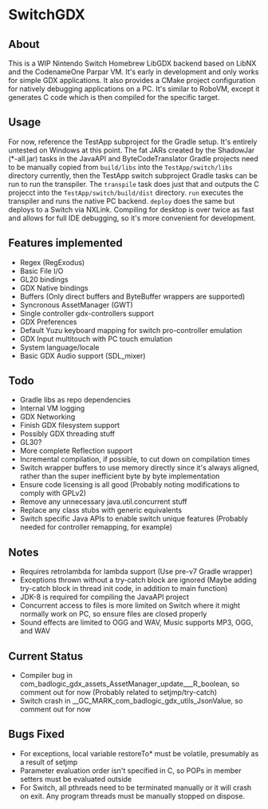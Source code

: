 # SwitchGDX

## About
This is a WIP Nintendo Switch Homebrew LibGDX backend based on LibNX and the CodenameOne Parpar VM. It's early in development and only works for simple GDX applications. It also provides a CMake project configuration for natively debugging applications on a PC. It's similar to
RoboVM, except it generates C code which is then compiled for the specific target.

## Usage
For now, reference the TestApp subproject for the Gradle setup. It's entirely untested on Windows at this point. The fat JARs created by the
ShadowJar (*-all.jar) tasks in the JavaAPI and ByteCodeTranslator Gradle projects need to be manually copied from `build/libs` into the `TestApp/switch/libs` directory
currently, then the TestApp switch subproject Gradle tasks can be run to run the transpiler. The `transpile` task does just that and outputs
the C projecct into the `TestApp/switch/build/dist` directory. `run` executes the transpiler and runs the native PC backend. `deploy`
does the same but deploys to a Switch via NXLink. Compiling for desktop is over twice as fast and allows for full IDE debugging, so it's
more convenient for development.

## Features implemented
- Regex (RegExodus)
- Basic File I/O
- GL20 bindings
- GDX Native bindings
- Buffers (Only direct buffers and ByteBuffer wrappers are supported)
- Syncronous AssetManager (GWT)
- Single controller gdx-controllers support
- GDX Preferences
- Default Yuzu keyboard mapping for switch pro-controller emulation
- GDX Input multitouch with PC touch emulation
- System language/locale
- Basic GDX Audio support (SDL_mixer)

## Todo
- Gradle libs as repo dependencies
- Internal VM logging
- GDX Networking
- Finish GDX filesystem support
- Possibly GDX threading stuff
- GL30?
- More complete Reflection support
- Incremental compilation, if possible, to cut down on compilation times
- Switch wrapper buffers to use memory directly since it's always aligned, rather than the super inefficient byte by byte implementation
- Ensure code licensing is all good (Probably noting modifications to comply with GPLv2)
- Remove any unnecessary java.util.concurrent stuff
- Replace any class stubs with generic equivalents
- Switch specific Java APIs to enable switch unique features (Probably needed for controller remapping, for example)

## Notes
- Requires retrolambda for lambda support (Use pre-v7 Gradle wrapper)
- Exceptions thrown without a try-catch block are ignored (Maybe adding try-catch block in thread init code, in addition to main function)
- JDK-8 is required for compiling the JavaAPI project
- Concurrent access to files is more limited on Switch where it might normally work on PC, so ensure files are closed properly
- Sound effects are limited to OGG and WAV, Music supports MP3, OGG, and WAV

## Current Status
- Compiler bug in com_badlogic_gdx_assets_AssetManager_update___R_boolean, so comment out for now (Probably related to setjmp/try-catch)
- Switch crash in __GC_MARK_com_badlogic_gdx_utils_JsonValue, so comment out for now

## Bugs Fixed
- For exceptions, local variable restoreTo* must be volatile, presumably as a result of setjmp
- Parameter evaluation order isn't specified in C, so POPs in member setters must be evaluated outside
- For Switch, all pthreads need to be terminated manually or it will crash on exit. Any program threads must be manually stopped on dispose.
